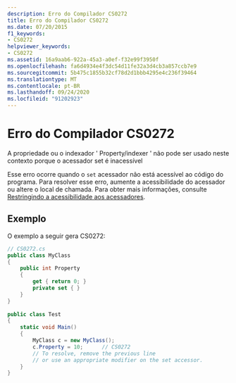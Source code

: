 ```yaml
---
description: Erro do Compilador CS0272
title: Erro do Compilador CS0272
ms.date: 07/20/2015
f1_keywords:
- CS0272
helpviewer_keywords:
- CS0272
ms.assetid: 16a9aab6-922a-45a3-a0ef-f32e99f3950f
ms.openlocfilehash: fa6d4934e4f3dc54d11fe32a3d4cb3a857ccb7e9
ms.sourcegitcommit: 5b475c1855b32cf78d2d1bbb4295e4c236f39464
ms.translationtype: MT
ms.contentlocale: pt-BR
ms.lasthandoff: 09/24/2020
ms.locfileid: "91202923"
---
```

# <a name="compiler-error-cs0272"></a>Erro do Compilador CS0272

A propriedade ou o indexador ' Property/indexer ' não pode ser usado neste contexto porque o acessador set é inacessível  
  
 Esse erro ocorre quando o `set` acessador não está acessível ao código do programa. Para resolver esse erro, aumente a acessibilidade do acessador ou altere o local de chamada. Para obter mais informações, consulte [Restringindo a acessibilidade aos acessadores](../programming-guide/classes-and-structs/restricting-accessor-accessibility.md).  
  
## <a name="example"></a>Exemplo  

 O exemplo a seguir gera CS0272:  
  
```csharp  
// CS0272.cs  
public class MyClass  
{  
    public int Property  
    {  
        get { return 0; }  
        private set { }  
    }  
}  
  
public class Test  
{  
    static void Main()  
    {  
        MyClass c = new MyClass();  
        c.Property = 10;      // CS0272  
        // To resolve, remove the previous line
        // or use an appropriate modifier on the set accessor.  
    }  
}  
```

